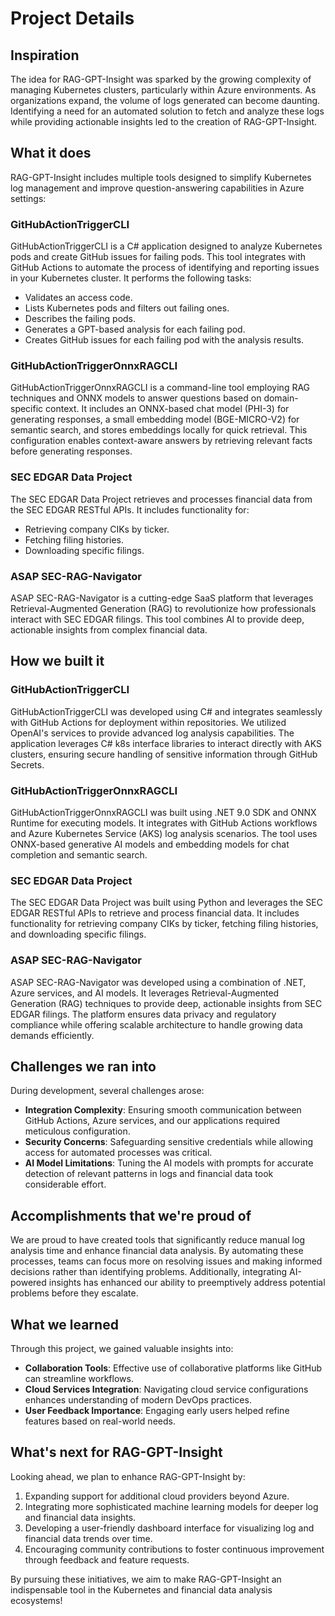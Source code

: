# Project Details

## Inspiration

The idea for RAG-GPT-Insight was sparked by the growing complexity of managing Kubernetes clusters, particularly within Azure environments. As organizations expand, the volume of logs generated can become daunting. Identifying a need for an automated solution to fetch and analyze these logs while providing actionable insights led to the creation of RAG-GPT-Insight.

## What it does

RAG-GPT-Insight includes multiple tools designed to simplify Kubernetes log management and improve question-answering capabilities in Azure settings:

### GitHubActionTriggerCLI

GitHubActionTriggerCLI is a C# application designed to analyze Kubernetes pods and create GitHub issues for failing pods. This tool integrates with GitHub Actions to automate the process of identifying and reporting issues in your Kubernetes cluster. It performs the following tasks:
- Validates an access code.
- Lists Kubernetes pods and filters out failing ones.
- Describes the failing pods.
- Generates a GPT-based analysis for each failing pod.
- Creates GitHub issues for each failing pod with the analysis results.

### GitHubActionTriggerOnnxRAGCLI

GitHubActionTriggerOnnxRAGCLI is a command-line tool employing RAG techniques and ONNX models to answer questions based on domain-specific context. It includes an ONNX-based chat model (PHI-3) for generating responses, a small embedding model (BGE-MICRO-V2) for semantic search, and stores embeddings locally for quick retrieval. This configuration enables context-aware answers by retrieving relevant facts before generating responses.

### SEC EDGAR Data Project

The SEC EDGAR Data Project retrieves and processes financial data from the SEC EDGAR RESTful APIs. It includes functionality for:
- Retrieving company CIKs by ticker.
- Fetching filing histories.
- Downloading specific filings.

### ASAP SEC-RAG-Navigator

ASAP SEC-RAG-Navigator is a cutting-edge SaaS platform that leverages Retrieval-Augmented Generation (RAG) to revolutionize how professionals interact with SEC EDGAR filings. This tool combines AI to provide deep, actionable insights from complex financial data.

## How we built it

### GitHubActionTriggerCLI

GitHubActionTriggerCLI was developed using C# and integrates seamlessly with GitHub Actions for deployment within repositories. We utilized OpenAI's services to provide advanced log analysis capabilities. The application leverages C# k8s interface libraries to interact directly with AKS clusters, ensuring secure handling of sensitive information through GitHub Secrets.

### GitHubActionTriggerOnnxRAGCLI

GitHubActionTriggerOnnxRAGCLI was built using .NET 9.0 SDK and ONNX Runtime for executing models. It integrates with GitHub Actions workflows and Azure Kubernetes Service (AKS) log analysis scenarios. The tool uses ONNX-based generative AI models and embedding models for chat completion and semantic search.

### SEC EDGAR Data Project

The SEC EDGAR Data Project was built using Python and leverages the SEC EDGAR RESTful APIs to retrieve and process financial data. It includes functionality for retrieving company CIKs by ticker, fetching filing histories, and downloading specific filings.

### ASAP SEC-RAG-Navigator

ASAP SEC-RAG-Navigator was developed using a combination of .NET, Azure services, and AI models. It leverages Retrieval-Augmented Generation (RAG) techniques to provide deep, actionable insights from SEC EDGAR filings. The platform ensures data privacy and regulatory compliance while offering scalable architecture to handle growing data demands efficiently.

## Challenges we ran into

During development, several challenges arose:

- **Integration Complexity**: Ensuring smooth communication between GitHub Actions, Azure services, and our applications required meticulous configuration.
- **Security Concerns**: Safeguarding sensitive credentials while allowing access for automated processes was critical.
- **AI Model Limitations**: Tuning the AI models with prompts for accurate detection of relevant patterns in logs and financial data took considerable effort.

## Accomplishments that we're proud of

We are proud to have created tools that significantly reduce manual log analysis time and enhance financial data analysis. By automating these processes, teams can focus more on resolving issues and making informed decisions rather than identifying problems. Additionally, integrating AI-powered insights has enhanced our ability to preemptively address potential problems before they escalate.

## What we learned

Through this project, we gained valuable insights into:

- **Collaboration Tools**: Effective use of collaborative platforms like GitHub can streamline workflows.
- **Cloud Services Integration**: Navigating cloud service configurations enhances understanding of modern DevOps practices.
- **User Feedback Importance**: Engaging early users helped refine features based on real-world needs.

## What's next for RAG-GPT-Insight

Looking ahead, we plan to enhance RAG-GPT-Insight by:

1. Expanding support for additional cloud providers beyond Azure.
2. Integrating more sophisticated machine learning models for deeper log and financial data insights.
3. Developing a user-friendly dashboard interface for visualizing log and financial data trends over time.
4. Encouraging community contributions to foster continuous improvement through feedback and feature requests.

By pursuing these initiatives, we aim to make RAG-GPT-Insight an indispensable tool in the Kubernetes and financial data analysis ecosystems!
